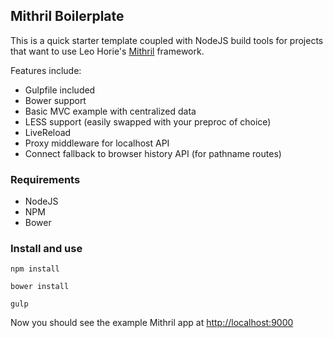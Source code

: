 ## Mithril Boilerplate

This is a quick starter template coupled with NodeJS build tools for projects that want to use Leo Horie's
[Mithril](http://lhorie.github.io/mithril/index.html) framework.

Features include:

+ Gulpfile included
+ Bower support
+ Basic MVC example with centralized data
+ LESS support (easily swapped with your preproc of choice)
+ LiveReload
+ Proxy middleware for localhost API
+ Connect fallback to browser history API (for pathname routes)

### Requirements

+ NodeJS
+ NPM
+ Bower

### Install and use

`npm install`

`bower install`

`gulp`

Now you should see the example Mithril app at [http://localhost:9000](http://localhost:9000)
